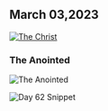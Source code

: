 ## March 03,2023

[![The Christ](https://raw.githubusercontent.com/linusjf/CIAY/main/March/jpgs/Day062.jpg)](https://youtu.be/YbPkMqw-B7U "The Christ")

### The Anointed

![The Anointed](https://raw.githubusercontent.com/linusjf/CIAY/main/March/jpgs/Anointed.jpg)

![Day 62 Snippet ](https://raw.githubusercontent.com/linusjf/CIAY/main/March/jpgs/Day62Snippet.jpg)
